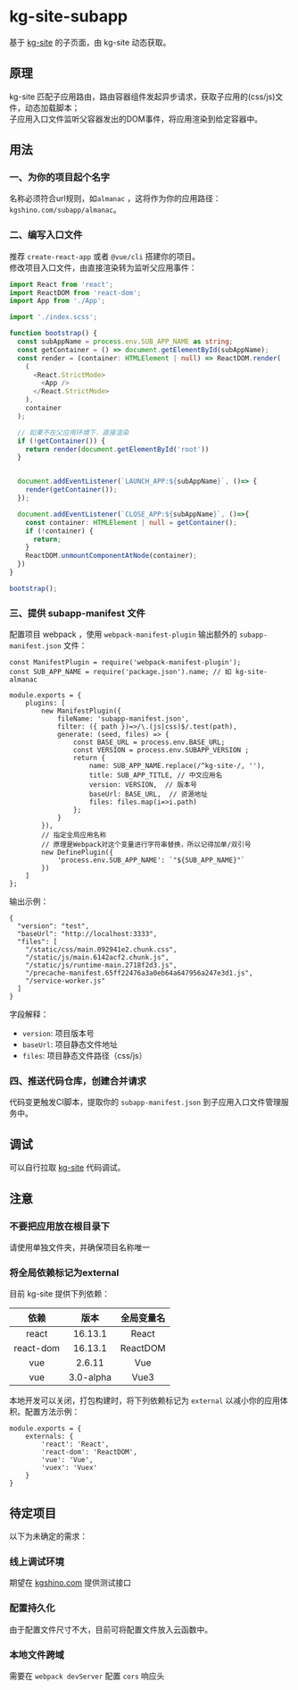 # kg-site-subapp

基于 [kg-site](https://github.com/Kagashino/kg-site) 的子页面，由 kg-site 动态获取。

## 原理
kg-site 匹配子应用路由，路由容器组件发起异步请求，获取子应用的(css/js)文件，动态加载脚本；  
子应用入口文件监听父容器发出的DOM事件，将应用渲染到给定容器中。


## 用法
### 一、为你的项目起个名字
名称必须符合url规则，如`almanac` ，这将作为你的应用路径： `kgshino.com/subapp/almanac`。

### 二、编写入口文件
推荐 `create-react-app` 或者 `@vue/cli` 搭建你的项目。  
修改项目入口文件，由直接渲染转为监听父应用事件：
```typescript jsx
import React from 'react';
import ReactDOM from 'react-dom';
import App from './App';

import './index.scss';

function bootstrap() {
  const subAppName = process.env.SUB_APP_NAME as string;
  const getContainer = () => document.getElementById(subAppName);
  const render = (container: HTMLElement | null) => ReactDOM.render(
    (
      <React.StrictMode>
        <App />
      </React.StrictMode>
    ),
    container
  );

  // 如果不在父应用环境下，直接渲染
  if (!getContainer()) {
    return render(document.getElementById('root'))
  }


  document.addEventListener(`LAUNCH_APP:${subAppName}`, ()=> {
    render(getContainer());
  });

  document.addEventListener(`CLOSE_APP:${subAppName}`, ()=>{
    const container: HTMLElement | null = getContainer();
    if (!container) {
      return;
    }
    ReactDOM.unmountComponentAtNode(container);
  })
}

bootstrap();

```

### 三、提供 subapp-manifest 文件
配置项目 webpack ，使用 `webpack-manifest-plugin` 输出额外的 `subapp-manifest.json` 文件：
```
const ManifestPlugin = require('webpack-manifest-plugin');
const SUB_APP_NAME = require('package.json').name; // 如 kg-site-almanac

module.exports = {
    plugins: [
        new ManifestPlugin({
            fileName: 'subapp-manifest.json',
            filter: ({ path })=>/\.(js|css)$/.test(path),
            generate: (seed, files) => {
                const BASE_URL = process.env.BASE_URL;
                const VERSION = process.env.SUBAPP_VERSION ;
                return {
                    name: SUB_APP_NAME.replace(/^kg-site-/, ''),
                    title: SUB_APP_TITLE, // 中文应用名
                    version: VERSION,  // 版本号
                    baseUrl: BASE_URL,  // 资源地址
                    files: files.map(i=>i.path)
                };
            }
        }),
        // 指定全局应用名称
        // 原理是Webpack对这个变量进行字符串替换，所以记得加单/双引号
        new DefinePlugin({
            'process.env.SUB_APP_NAME': `"${SUB_APP_NAME}"`
        })
    ]
};

```
输出示例：
```
{
  "version": "test",
  "baseUrl": "http://localhost:3333",
  "files": [
    "/static/css/main.092941e2.chunk.css",
    "/static/js/main.6142acf2.chunk.js",
    "/static/js/runtime-main.2718f2d3.js",
    "/precache-manifest.65ff22476a3a0eb64a647956a247e3d1.js",
    "/service-worker.js"
  ]
}
```
字段解释：
 - `version`: 项目版本号
 - `baseUrl`: 项目静态文件地址
 - `files`: 项目静态文件路径（css/js）

### 四、推送代码仓库，创建合并请求
代码变更触发CI脚本，提取你的 `subapp-manifest.json` 到子应用入口文件管理服务中。

## 调试
可以自行拉取 [kg-site](https://github.com/Kagashino/kg-site) 代码调试。

## 注意

### 不要把应用放在根目录下
请使用单独文件夹，并确保项目名称唯一

### 将全局依赖标记为external
目前 kg-site 提供下列依赖：

|依赖|版本|全局变量名|
|:---:|:---:|:---:|
|react|16.13.1|React|
|react-dom|16.13.1|ReactDOM|
|vue|2.6.11|Vue|
|vue|3.0-alpha|Vue3|

本地开发可以关闭，打包构建时，将下列依赖标记为 `external` 以减小你的应用体积。配置方法示例：

```
module.exports = {
    externals: {
        'react': 'React',
        'react-dom': 'ReactDOM',
        'vue': 'Vue',
        'vuex': 'Vuex'
    }
}
```


## 待定项目

以下为未确定的需求：

### 线上调试环境
期望在 [kgshino.com](kgshino.com) 提供测试接口

### 配置持久化
由于配置文件尺寸不大，目前可将配置文件放入云函数中。

### 本地文件跨域
需要在 `webpack devServer` 配置 `cors` 响应头
